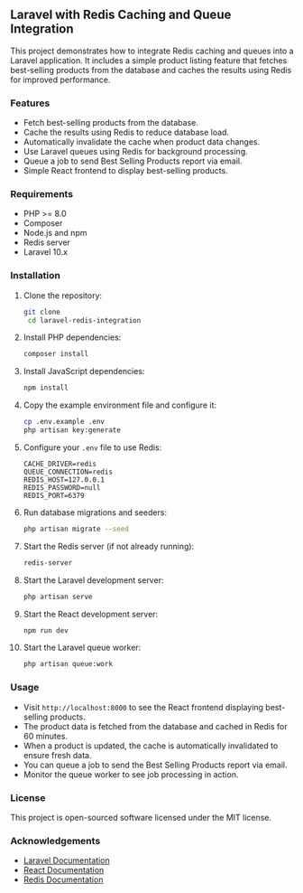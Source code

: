 ## Laravel with Redis Caching and Queue Integration
This project demonstrates how to integrate Redis caching and queues into a Laravel application. It includes a simple product listing feature that fetches best-selling products from the database and caches the results using Redis for improved performance.

### Features
- Fetch best-selling products from the database.
- Cache the results using Redis to reduce database load.
- Automatically invalidate the cache when product data changes.
- Use Laravel queues using Redis for background processing.
- Queue a job to send Best Selling Products report via email.
- Simple React frontend to display best-selling products.

### Requirements
- PHP >= 8.0
- Composer
- Node.js and npm
- Redis server
- Laravel 10.x

### Installation
1. Clone the repository:
   ```bash
   git clone 
    cd laravel-redis-integration
    ```
2. Install PHP dependencies:
    ```bash
    composer install
    ```
3. Install JavaScript dependencies:
    ```bash
    npm install
    ```
4. Copy the example environment file and configure it:
    ```bash
    cp .env.example .env
    php artisan key:generate
    ```
5. Configure your `.env` file to use Redis:
    ```env
    CACHE_DRIVER=redis
    QUEUE_CONNECTION=redis
    REDIS_HOST=127.0.0.1
    REDIS_PASSWORD=null
    REDIS_PORT=6379
    ```
6. Run database migrations and seeders:
    ```bash
    php artisan migrate --seed
    ```
7. Start the Redis server (if not already running):
    ```bash
    redis-server
    ```
8. Start the Laravel development server:

    ```bash
    php artisan serve
    ```
9. Start the React development server:  
    ```bash
    npm run dev
    ```
10. Start the Laravel queue worker:
    ```bash
    php artisan queue:work
    ```
### Usage
- Visit `http://localhost:8000` to see the React frontend displaying best-selling products.
- The product data is fetched from the database and cached in Redis for 60 minutes.
- When a product is updated, the cache is automatically invalidated to ensure fresh data.
- You can queue a job to send the Best Selling Products report via email.
- Monitor the queue worker to see job processing in action.

### License
This project is open-sourced software licensed under the MIT license.

### Acknowledgements
- [Laravel Documentation](https://laravel.com/docs)
- [React Documentation](https://reactjs.org/docs/getting-started.html)
- [Redis Documentation](https://redis.io/documentation)


